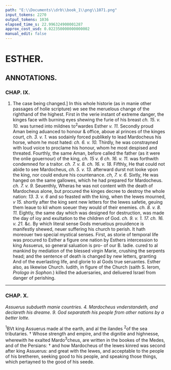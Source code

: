 ```yaml
---
path: "E:\\Documents\\drb\\book_1\\png\\1071.png"
input_tokens: 2270
output_tokens: 1036
elapsed_time_s: 22.996324900001287
approx_cost_usd: 0.022350000000000002
manual_edit: false
---
```

# ESTHER.

## ANNOTATIONS.

### CHAP. IX.

1. The case being changed.] In this whole historie (as in manie other passages of holie scripture) we see the meruelous change of the righthand of the highest. First in the verie instant of extreme danger, the kinges face with burning eyes shewing the furie of his breast *ch. 15. v. 10.* was turned into mildnes to<sup>2</sup>wardes Esther *v. 11.* Secondly proud Aman being aduanced to honour & office, aboue al princes of the kinges court, *ch. 3. v. 1.* was sodainly forced publikely to lead Mardocheus his horse, whom he most hated: *ch. 6. v. 10.* Thirdly, he was constrayned with loud voice to proclame his honour, whom he most despised and threated. Fourthly, the same Aman, before called the father (as it were the onlie gouernour) of the king, *ch. 15 v. 6 ch. 16. v. 11.* was forthwith condemned for a traitor. *ch. 7. v. 8. ch. 16. v. 18.* Fifthly, He that could not abide to see Mardocheus, *ch. 5. v. 13.* afterward durst not looke vpon the king, nor could endure his countenance. *ch, 7. v. 6.* Sixtly, He was hanged on the same gallowes, which he had prepared for Mardocheus. *ch. 7. v. 9.* Seuenthly, Wheras he was not content with the death of Mardocheus alone, but procured the kinges decree to destroy the whole nation: *13. 3. v. 6* and so feasted with the king, when the Iewes mourned, *v 15.* shortly after the king sent new letters for the Iewes safetie, geuing them leaue to kil whom soeuer they would of their enemies. *ch. 8. v. 8. 11.* Eightly, the same day which was designed for destruction, was made the day of ioy and exultation to the children of God. *ch. 9. v. 1. 17. ch. 16. v. 21.* &c. By which literal sense Gods meruelous prouidence is manifestly shewed, neuer suffering his church to perish. It hath moreouer two special mystical senses. First, as storie of temporal life was procured to Esther a figure one nation by Esthers intercession to king Assuerus, so general saluation is pro- of our B. ladie. cured to al mankind by mediation of the blessed virgin Marie, crushing the serpents head; and the sentence of death is changed by new letters, granting And of the euerlasting life, and glorie to al Gods true seruantes. Esther also, as likewise Church. Iudith, in figure of the Church (saith S. Ierom, *Prologo in Sophon.*) killed the aduersaries, and deliuered Israel from danger of perishing.

<hr>

### CHAP. X.

*Assuerus subdueth manie countries. 4. Mardocheus vnderstandeth, and declareth his dreame. 9. God separateth his people from other nations by a better lotte.*

<sup>1</sup>BVt king Assuerus made al the earth, and al the ilandes <sup>2</sup>of the sea tributaries. † Whose strength and empire, and the dignitie and highnesse, wherewith he exalted Mardo<sup>3</sup>cheus, are written in the bookes of the Medes, and of the Persians: † and how Mardocheus of the Iewes kinred was second after king Assuerus: and great with the Iewes, and acceptable to the people of his bretheren, seeking good to his people, and speaking those things, which pertayned to the good of his seede.

[^1]: Great, and maruelous changes by the power of God.

[^2]: Esther a figure of our B. ladie.